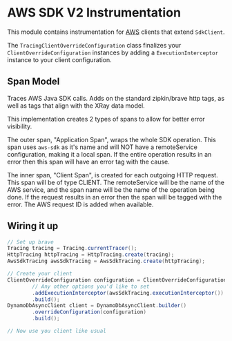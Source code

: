 # AWS SDK V2 Instrumentation

This module contains instrumentation for [AWS](https://github.com/aws/aws-sdk-java-v2) clients that
extend `SdkClient`.

The `TracingClientOverrideConfiguration` class finalizes your `ClientOverrideConfiguration`
instances by adding a `ExecutionInterceptor` instance to your client configuration.

## Span Model

Traces AWS Java SDK calls. Adds on the standard zipkin/brave http tags, as well as tags that align
with the XRay data model.

This implementation creates 2 types of spans to allow for better error visibility.

The outer span, "Application Span", wraps the whole SDK operation. This span uses `aws-sdk` as it's
name and will NOT have a remoteService configuration, making it a local span. If the entire
operation results in an error then this span will have an error tag with the cause.

The inner span, "Client Span", is created for each outgoing HTTP request. This span will be of type
CLIENT. The remoteService will be the name of the AWS service, and the span name will be the name of
the operation being done. If the request results in an error then the span will be tagged with the
error. The AWS request ID is added when available.

## Wiring it up

```java
// Set up brave
Tracing tracing = Tracing.currentTracer();
HttpTracing httpTracing = HttpTracing.create(tracing);
AwsSdkTracing awsSdkTracing = AwsSdkTracing.create(httpTracing);

// Create your client
ClientOverrideConfiguration configuration = ClientOverrideConfiguration.builder()
        // Any other options you'd like to set
        .addExecutionInterceptor(awsSdkTracing.executionInterceptor())
        .build();
DynamoDbAsyncClient client = DynamoDbAsyncClient.builder()
        .overrideConfiguration(configuration)
        .build();

// Now use you client like usual
```
